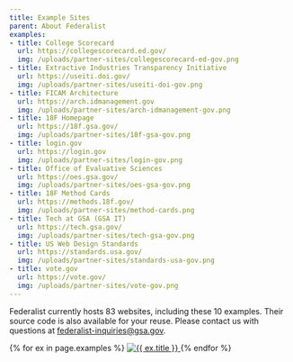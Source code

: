 ```yaml
---
title: Example Sites
parent: About Federalist
examples:
- title: College Scorecard
  url: https://collegescorecard.ed.gov/
  img: /uploads/partner-sites/collegescorecard-ed-gov.png
- title: Extractive Industries Transparency Initiative
  url: https://useiti.doi.gov/
  img: /uploads/partner-sites/useiti-doi-gov.png
- title: FICAM Architecture
  url: https://arch.idmanagement.gov
  img: /uploads/partner-sites/arch-idmanagement-gov.png
- title: 18F Homepage
  url: https://18f.gsa.gov/
  img: /uploads/partner-sites/18f-gsa-gov.png
- title: login.gov
  url: https://login.gov
  img: /uploads/partner-sites/login-gov.png
- title: Office of Evaluative Sciences
  url: https://oes.gsa.gov/
  img: /uploads/partner-sites/oes-gsa-gov.png
- title: 18F Method Cards
  url: https://methods.18f.gov/
  img: /uploads/partner-sites/method-cards.png
- title: Tech at GSA (GSA IT)
  url: https://tech.gsa.gov/
  img: /uploads/partner-sites/tech-gsa-gov.png
- title: US Web Design Standards
  url: https://standards.usa.gov/
  img: /uploads/partner-sites/standards-usa-gov.png
- title: vote.gov
  url: https://vote.gov/
  img: /uploads/partner-sites/vote-gov.png
---
```

Federalist currently hosts 83 websites, including these 10 examples. Their source code is also available for your reuse. Please contact us with questions at federalist-inquiries@gsa.gov.

{% for ex in page.examples %}
  <a class='screenshot' href='{{ ex.url }}'>
    <img src='{{site.baseurl}}{{ ex.img }}' alt='{{ ex.title }}'>
  </a>
{% endfor %}
